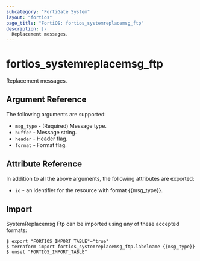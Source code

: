```yaml
---
subcategory: "FortiGate System"
layout: "fortios"
page_title: "FortiOS: fortios_systemreplacemsg_ftp"
description: |-
  Replacement messages.
---
```


# fortios_systemreplacemsg_ftp
Replacement messages.

## Argument Reference

The following arguments are supported:

* `msg_type` - (Required) Message type.
* `buffer` - Message string.
* `header` - Header flag.
* `format` - Format flag.


## Attribute Reference

In addition to all the above arguments, the following attributes are exported:
* `id` - an identifier for the resource with format {{msg_type}}.

## Import

SystemReplacemsg Ftp can be imported using any of these accepted formats:
```
$ export "FORTIOS_IMPORT_TABLE"="true"
$ terraform import fortios_systemreplacemsg_ftp.labelname {{msg_type}}
$ unset "FORTIOS_IMPORT_TABLE"
```
